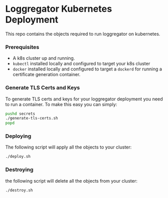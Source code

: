 
# Loggregator Kubernetes Deployment

This repo contains the objects required to run loggregator on kubernetes.

### Prerequisites

- A k8s cluster up and running.
- `kubectl` installed locally and configured to target your k8s cluster
- `docker` installed locally and configured to target a `dockerd` for running a
  certificate generation container.

### Generate TLS Certs and Keys

To generate TLS certs and keys for your loggregator deployment you need to run
a container. To make this easy you can simply:

```bash
pushd secrets
./generate-tls-certs.sh
popd
```

### Deploying

The following script will apply all the objects to your cluster:

```bash
./deploy.sh
```

### Destroying

the following script will delete all the objects from your cluster:

```bash
./destroy.sh
```
